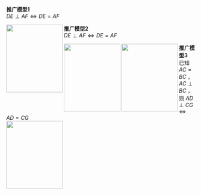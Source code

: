 **推广模型1**  
$DE\perp AF\Leftrightarrow DE=AF$  
  
<img src="E:\Math\work_space\math\098 resources\三垂直-十字型-推广1.png" width="150px" height="180px" align="left"/>  
  
**推广模型2**  
$DE\perp AF\Leftrightarrow DE=AF$  
  
<img src="E:\Math\work_space\math\098 resources\三垂直-十字型-推广2.png" width="150px" height="180px" align="left"/>  
  
<img src="E:\Math\work_space\math\098 resources\三垂直-十字型-推广3.png" width="150px" height="180px" align="left"/>  
  
**推广模型3**  
已知 $AC=BC$ ， $AC\perp BC$ ，则 $AD\perp CG\Leftrightarrow AD=CG$  
<img src="E:\Math\work_space\math\098 resources\三垂直-十字型-推广4.png" width="150px" height="180px" align="left"/>  
